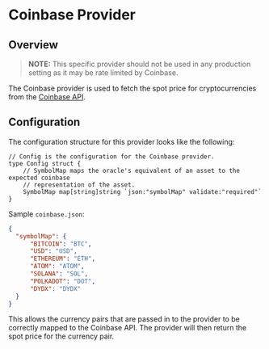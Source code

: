 # Coinbase Provider

## Overview

> **NOTE:** This specific provider should not be used in any production setting as it may be rate limited by Coinbase.

The Coinbase provider is used to fetch the spot price for cryptocurrencies from the [Coinbase API](https://docs.cloud.coinbase.com/sign-in-with-coinbase/docs/api-prices#get-spot-price). 

## Configuration

The configuration structure for this provider looks like the following:

```golang
// Config is the configuration for the Coinbase provider.
type Config struct {
	// SymbolMap maps the oracle's equivalent of an asset to the expected coinbase
	// representation of the asset.
	SymbolMap map[string]string `json:"symbolMap" validate:"required"`
}
```


Sample `coinbase.json`:
    
```json
{
  "symbolMap": {
      "BITCOIN": "BTC",
      "USD": "USD",
      "ETHEREUM": "ETH",
      "ATOM": "ATOM",
      "SOLANA": "SOL",
      "POLKADOT": "DOT",
      "DYDX": "DYDX"
  }
}


```

This allows the currency pairs that are passed in to the provider to be correctly mapped to the Coinbase API. The provider will then return the spot price for the currency pair.
